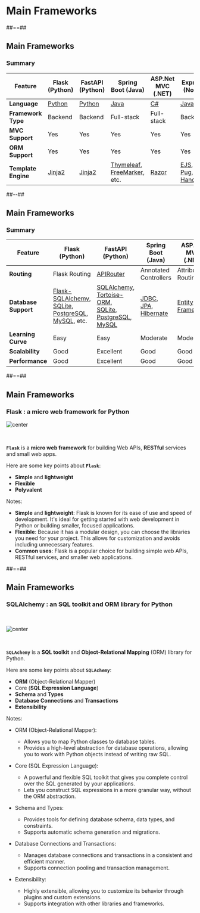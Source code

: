 <!-- .slide: class="transition-bg-green-5 left" -->

# Main Frameworks

##==##

<!-- .slide: class="with-code consolas" -->

## Main Frameworks
### **Summary**

| **Feature**         | **Flask (Python)** | **FastAPI (Python)** | **Spring Boot (Java)** | **ASP.Net MVC (.NET)** | **Express.js (Node.js)** | **NestJS (Node.js)** |
|---------------------|---------------------|----------------------|------------------------|-------------------------|--------------------------|-----------------------|
| **Language**        | [Python](https://www.python.org/)              | [Python](https://www.python.org/)               | [Java](https://www.java.com/)                   | [C#](https://learn.microsoft.com/en-us/dotnet/csharp/)                      | [JavaScript](https://www.javascript.com/)               | [TypeScript](https://www.typescriptlang.org/)/[JavaScript](https://www.javascript.com/) |
| **Framework Type**  | Backend             | Backend              | Full-stack             | Full-stack              | Backend                  | Full-stack            |
| **MVC Support**     | Yes                 | Yes                  | Yes                    | Yes                     | Yes                      | Yes                   |
| **ORM Support**     | Yes                 | Yes                  | Yes                    | Yes                     | Yes                      | Yes                   |
| **Template Engine** | [Jinja2](https://jinja.palletsprojects.com/)   | [Jinja2](https://jinja.palletsprojects.com/)    | [Thymeleaf](https://www.thymeleaf.org/),<br>[FreeMarker](https://freemarker.apache.org/), etc. | [Razor](https://learn.microsoft.com/en-us/aspnet/core/mvc/views/razor)            | [EJS](https://ejs.co/),<br>[Pug](https://pugjs.org/),<br>[Handlebars](https://handlebarsjs.com/)     | [Handlebars](https://handlebarsjs.com/),<br>[Pug](https://pugjs.org/)       |

##--##

<!-- .slide: class="with-code consolas" -->

## Main Frameworks
### **Summary**


| **Feature**         | **Flask (Python)** | **FastAPI (Python)** | **Spring Boot (Java)** | **ASP.Net MVC (.NET)** | **Express.js (Node.js)** | **NestJS (Node.js)** |
|---------------------|---------------------|----------------------|------------------------|-------------------------|--------------------------|-----------------------|
| **Routing**         | Flask Routing       | [APIRouter](https://fastapi.tiangolo.com/tutorial/bigger-applications/#apirouter) | Annotated Controllers  | Attribute Routing       | [Express Routing](https://expressjs.com/en/guide/routing.html)          | Decorators,<br>Modules   |
| **Database Support**| [Flask-SQLAlchemy](https://flask-sqlalchemy.palletsprojects.com/),<br>[SQLite](https://www.sqlite.org/),<br>[PostgreSQL](https://www.postgresql.org/),<br>[MySQL](https://www.mysql.com/), etc. | [SQLAlchemy](https://fastapi.tiangolo.com/tutorial/sql-databases/),<br>[Tortoise-ORM](https://tortoise-orm.readthedocs.io/en/latest/),<br>[SQLite](https://www.sqlite.org/),<br>[PostgreSQL](https://www.postgresql.org/),<br>[MySQL](https://www.mysql.com/) | [JDBC](https://docs.oracle.com/javase/tutorial/jdbc/overview/index.html),<br>[JPA](https://jakarta.ee/specifications/persistence/3.0/jakarta-persistence-spec-3.0.html),<br>[Hibernate](https://hibernate.org/) | [Entity Framework](https://learn.microsoft.com/en-us/ef/)  | [Mongoose](https://mongoosejs.com/),<br>[Sequelize](https://sequelize.org/)  | [TypeORM](https://typeorm.io/),<br>[Mongoose](https://mongoosejs.com/)     |
| **Learning Curve**  | Easy                | Easy                 | Moderate               | Moderate                | Moderate                 | Moderate              |
| **Scalability**     | Good                | Excellent            | Good                   | Good                    | Good                     | Excellent             |
| **Performance**     | Good                | Excellent            | Good                   | Good                    | Good                     | Good                  |


##==##

## Main Frameworks
### **Flask** : a **micro web framework** for Python

![center](assets/images/school/flask.png)

<br>

**`Flask`** is a **micro web framework** for building Web APIs, **RESTful** services and small web apps.


Here are some key points about **`Flask`**:

* **Simple** and **lightweight**
* **Flexible**
* **Polyvalent**


Notes:

* **Simple** and **lightweight**: Flask is known for its ease of use and speed of development. It's ideal for getting started with web development in Python or building smaller, focused applications.
* **Flexible**: Because it has a modular design, you can choose the libraries you need for your project. This allows for customization and avoids including unnecessary features.
* **Common uses**: Flask is a popular choice for building simple web APIs, RESTful services, and smaller web applications.

##==##

## Main Frameworks
### **SQLAlchemy** : an **SQL toolkit** and **ORM** library for Python

<br>

![center](assets/images/school/sqlachemy.png)

<br>

**`SQLAchemy`**  is a **SQL toolkit** and **Object-Relational Mapping** (ORM) library for Python.


Here are some key points about **`SQLAchemy`**:


* **ORM** (Object-Relational Mapper)
* Core (**SQL Expression Language**)
* **Schema** and **Types**
* **Database Connections** and **Transactions**
* **Extensibility**


Notes:

* ORM (Object-Relational Mapper):
    * Allows you to map Python classes to database tables.
    * Provides a high-level abstraction for database operations, allowing you to work with Python objects instead of writing raw SQL.

* Core (SQL Expression Language):
    * A powerful and flexible SQL toolkit that gives you complete control over the SQL generated by your applications.
    * Lets you construct SQL expressions in a more granular way, without the ORM abstraction.

* Schema and Types:
    * Provides tools for defining database schema, data types, and constraints.
    * Supports automatic schema generation and migrations.

* Database Connections and Transactions:
    * Manages database connections and transactions in a consistent and efficient manner.
    * Supports connection pooling and transaction management.

* Extensibility:
    * Highly extensible, allowing you to customize its behavior through plugins and custom extensions.
    * Supports integration with other libraries and frameworks.

